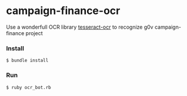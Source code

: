 campaign-finance-ocr
====================

Use a wonderfull OCR library [tesseract-ocr](https://code.google.com/p/tesseract-ocr/)  to recognize g0v campaign-finance project

### Install

```
$ bundle install
```


### Run

```
$ ruby ocr_bot.rb
```
